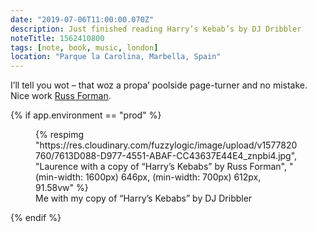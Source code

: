 ```yaml
---
date: "2019-07-06T11:00:00.070Z"
description: Just finished reading Harry’s Kebab’s by DJ Dribbler
noteTitle: 1562410800
tags: [note, book, music, london]
location: "Parque la Carolina, Marbella, Spain"
---
```


I’ll tell you wot – that woz a propa’ poolside page-turner and no mistake. Nice work [Russ Forman](https://www.facebook.com/harryskebabsbook/).

{% if app.environment == "prod" %}
<figure>
  {% respimg "https://res.cloudinary.com/fuzzylogic/image/upload/v1577820760/7613D088-D977-4551-ABAF-CC43637E44E4_znpbi4.jpg", "Laurence with a copy of “Harry’s Kebabs” by Russ Forman", "(min-width: 1600px) 646px, (min-width: 700px) 612px, 91.58vw" %}
  <figcaption>Me with my copy of “Harry’s Kebabs” by DJ Dribbler</figcaption>
</figure>
{% endif %}

